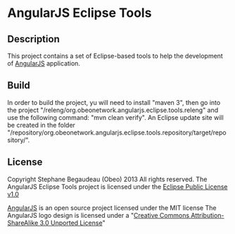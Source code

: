 AngularJS Eclipse Tools
====================

Description
---------------------
This project contains a set of Eclipse-based tools to help the development of [AngularJS] application.

Build
---------------------
In order to build the project, yu will need to install "maven 3", then go into the project "/releng/org.obeonetwork.angularjs.eclipse.tools.releng" and use the following command: "mvn clean verify". An Eclipse update site will be created in the folder "/repository/org.obeonetwork.angularjs.eclipse.tools.repository/target/repository/".

License
---------------------
Copyright Stephane Begaudeau (Obeo) 2013 All rights reserved.
The AngularJS Eclipse Tools project is licensed under the [Eclipse Public License v1.0]

[AngularJS] is an open source project licensed under the MIT license
The AngularJS logo design is licensed under a "[Creative Commons Attribution-ShareAlike 3.0 Unported License]"

 [AngularJS]: http://angularjs.org/
 [Eclipse Public License v1.0]: http://www.eclipse.org/legal/epl-v10.html
 [Creative Commons Attribution-ShareAlike 3.0 Unported License]: http://creativecommons.org/licenses/by-sa/3.0/